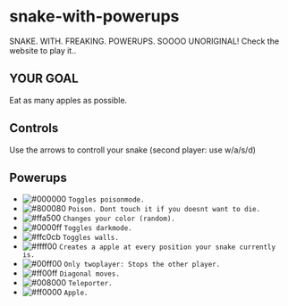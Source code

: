 # snake-with-powerups
SNAKE. WITH. FREAKING. POWERUPS. SOOOO UNORIGINAL! Check the website to play it..

## YOUR GOAL
Eat as many apples as possible.

## Controls
Use the arrows to controll your snake
(second player: use w/a/s/d)

## Powerups
- ![#000000](https://placehold.it/15/000000/000000?text=+) `Toggles poisonmode.`
- ![#800080](https://placehold.it/15/800080/000000?text=+) `Poison. Dont touch it if you doesnt want to die.`
- ![#ffa500](https://placehold.it/15/ffa500/000000?text=+) `Changes your color (random).`
- ![#0000ff](https://placehold.it/15/0000ff/000000?text=+) `Toggles darkmode.`
- ![#ffc0cb](https://placehold.it/15/ffc0cb/000000?text=+) `Toggles walls.`
- ![#ffff00](https://placehold.it/15/ffff00/000000?text=+) `Creates a apple at every position your snake currently is.`
- ![#00ff00](https://placehold.it/15/00ff00/000000?text=+) `Only twoplayer: Stops the other player.`
- ![#ff00ff](https://placehold.it/15/ff00ff/000000?text=+) `Diagonal moves.`
- ![#008000](https://placehold.it/15/008000/000000?text=+) `Teleporter.`
- ![#ff0000](https://placehold.it/15/ff0000/000000?text=+) `Apple.`
